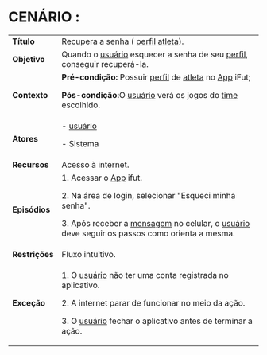 # CENÁRIO :

<table class="table table-striped border">
    <tr>
        <td>
            <b>Título</b>
        </td>
        <td>     Recupera a senha ( <a href="../../lexico/#perfil">perfil</a> <a href="../../lexico/#atleta">atleta</a>).  </td>
    </tr>
    <tr>
        <td>
            <b>Objetivo</b>
        </td>
        <td>
Quando o  <a href="../../lexico/#usuario">usuário</a> esquecer a senha de seu  <a href="../../lexico/#perfil">perfil</a>, conseguir recuperá-la.        </td>
    </tr>
    <tr>
        <td>
            <b>Contexto</b>
        </td>
        <td>
           <b>Pré-condição:</b> Possuir  <a href="../../lexico/#perfil">perfil</a> de <a href="../../lexico/#atleta">atleta</a> no <a href="../../lexico/#App">App</a> iFut;
           <p><b>Pós-condição:</b>O  <a href="../../lexico/#usuario">usuário</a> verá os jogos do  <a href="../../lexico/#time">time</a> escolhido.
</p>
        </td>
    </tr>
    <tr>
        <td>
            <b>Atores</b>
        </td>
        <td>
            -  <a href="../../lexico/#usuario">usuário</a>
            <p>- Sistema</p> 
        </td>
    </tr>
    <tr>
        <td>
            <b>Recursos</b>
        </td>
        <td>
            Acesso à internet.
        </td>
    </tr>
    <tr>
        <td>
            <b>Episódios</b>
        </td>
        <td>
            1. Acessar o <a href="../../lexico/#App">App</a> ifut.
	<p>2. Na área de login, selecionar "Esqueci minha senha".</p>
    <p>3. Após receber a  <a href="../../lexico/#mensagem">mensagem</a> no celular, o  <a href="../../lexico/#usuario">usuário</a> deve seguir os passos como orienta a mesma.</p>
        </td>
    </tr>
    <tr>
        <td>
            <b>Restrições</b>
        </td>
        <td>
              Fluxo intuitivo.
        </td>
    </tr>
    <tr>
        <td>
            <b>Exceção</b>
        </td>
        <td>
            <p>1. O  <a href="../../lexico/#usuario">usuário</a> não ter uma conta registrada no aplicativo.</p>
            <p>2. A internet parar de funcionar no meio da ação.</p>
            <p>3. O  <a href="../../lexico/#usuario">usuário</a> fechar o aplicativo antes de terminar a ação.</p>
        </td>
    </tr>
</table>